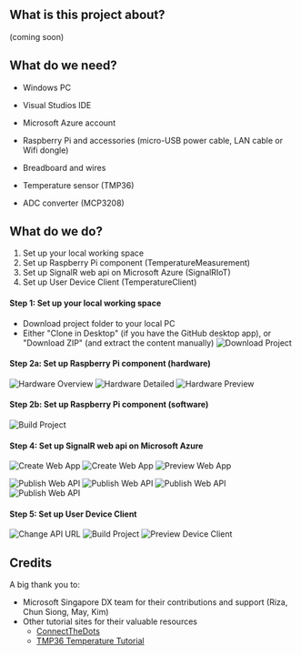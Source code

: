 ## What is this project about?
(coming soon)

## What do we need?
* Windows PC
* Visual Studios IDE
* Microsoft Azure account

* Raspberry Pi and accessories (micro-USB power cable, LAN cable or Wifi dongle)
* Breadboard and wires
* Temperature sensor (TMP36)
* ADC converter (MCP3208)


## What do we do?
1. Set up your local working space
2. Set up Raspberry Pi component (TemperatureMeasurement)
4. Set up SignalR web api on Microsoft Azure (SignalRIoT)
5. Set up User Device Client (TemperatureClient)


#### Step 1: Set up your local working space
* Download project folder to your local PC
* Either "Clone in Desktop" (if you have the GitHub desktop app), or "Download ZIP" (and extract the content manually)
![Download Project](/images/prepare-download_project.png)

#### Step 2a: Set up Raspberry Pi component (hardware)
![Hardware Overview](/images/raspi-hardware_overview.jpg)
![Hardware Detailed](/images/raspi-hardware_detailed.jpg)
![Hardware Preview](/images/raspi-hardware_preview.jpg)

#### Step 2b: Set up Raspberry Pi component (software)
![Build Project](/images/raspi-build_project.png)

#### Step 4: Set up SignalR web api on Microsoft Azure
![Create Web App](/images/azure-create_app_1.png)
![Create Web App](/images/azure-create_app_2.png)
![Preview Web App](/images/azure-app_preview.png)

![Publish Web API](/images/signalr-publish_app_1.png)
![Publish Web API](/images/signalr-publish_app_2.png)
![Publish Web API](/images/signalr-publish_app_3.png)
![Publish Web API](/images/signalr-publish_app_4.png)

#### Step 5: Set up User Device Client
![Change API URL](/images/client-change_api_url.png)
![Build Project](/images/client-build_project.png)
![Preview Device Client](/images/client-app_preview.png)

## Credits
A big thank you to:
* Microsoft Singapore DX team for their contributions and support (Riza, Chun Siong, May, Kim)
* Other tutorial sites for their valuable resources
  * [ConnectTheDots](https://github.com/msopentech/connectthedots/)
  * [TMP36 Temperature Tutorial](https://plot.ly/raspberry-pi/tmp36-temperature-tutorial/)
